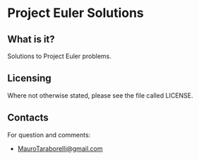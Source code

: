 Project Euler Solutions
=======================

What is it?
-----------
Solutions to Project Euler problems.

Licensing
---------
Where not otherwise stated, please see the file called LICENSE.

Contacts
--------
For question and comments:

- [MauroTaraborelli@gmail.com](mailto:MauroTaraborelli@gmail.com)
